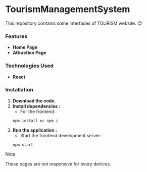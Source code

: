 # TourismManagementSystem

This repository contains some interfaces of TOURISM website. :blush:

### Features
 + **Home Page**
 + **Attraction Page**

### Technologies Used
 + **React**

### Installation
 1. **Download the code.**
 2. **Install dependencies :**
    + For the frontend :
    ```
    npm install or npm i
    ```
 3. **Run the application :**
    + Start the frontend development server :
    ```
    npm start
    ```

> [!NOTE]
> These pages are not responsive for every devices.
